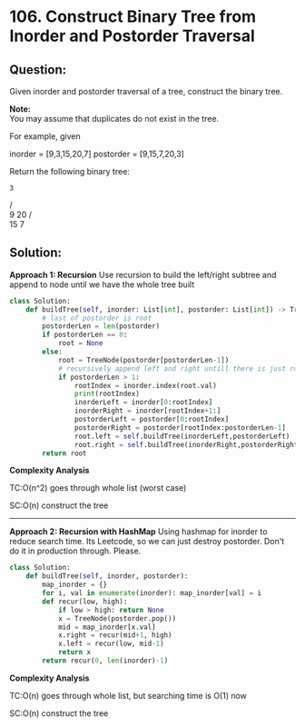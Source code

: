 
# 106. Construct Binary Tree from Inorder and Postorder Traversal

  

  

## Question:



Given inorder and postorder traversal of a tree, construct the binary tree.

**Note:**  
You may assume that duplicates do not exist in the tree.

For example, given

inorder = [9,3,15,20,7]
postorder = [9,15,7,20,3]

Return the following binary tree:

    3
   / \
  9  20
    /  \
   15   7
## Solution:

  
**Approach 1: Recursion**
Use recursion to build the left/right subtree and append to node until we have the whole tree built
```python
class Solution:
    def buildTree(self, inorder: List[int], postorder: List[int]) -> TreeNode:
        # last of postorder is root
        postorderLen = len(postorder)
        if postorderLen == 0:
            root = None
        else:
            root = TreeNode(postorder[postorderLen-1])
            # recursively append left and right untill there is just root
            if postorderLen > 1:
                rootIndex = inorder.index(root.val)
                print(rootIndex)
                inorderLeft = inorder[0:rootIndex]
                inorderRight = inorder[rootIndex+1:]
                postorderLeft = postorder[0:rootIndex]
                postorderRight = postorder[rootIndex:postorderLen-1]
                root.left = self.buildTree(inorderLeft,postorderLeft)
                root.right = self.buildTree(inorderRight,postorderRight)
        return root
```
  

**Complexity Analysis**

  

TC:O(n^2) goes through whole list (worst case)

SC:O(n) construct the tree

---

**Approach 2: Recursion with HashMap**
Using hashmap for inorder to reduce search time. 
Its Leetcode, so we can just destroy postorder. 
Don't do it in production through.
Please.
```python
class Solution:
    def buildTree(self, inorder, postorder):
        map_inorder = {}
        for i, val in enumerate(inorder): map_inorder[val] = i
        def recur(low, high):
            if low > high: return None
            x = TreeNode(postorder.pop())
            mid = map_inorder[x.val]
            x.right = recur(mid+1, high)
            x.left = recur(low, mid-1)
            return x
        return recur(0, len(inorder)-1)
```
  

**Complexity Analysis**

  

TC:O(n) goes through whole list, but searching time is O(1) now

SC:O(n) construct the tree